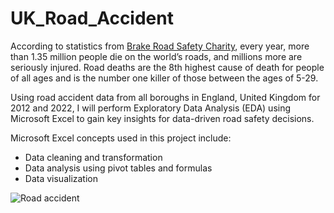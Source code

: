 # UK_Road_Accident
According to statistics from [Brake Road Safety Charity](https://www.brake.org.uk/get-involved/take-action/mybrake/knowledge-centre/global-road-safety#:~:text=Road%20casualties,leading%20cause%20of%20death%20globally.), every year, more than 1.35 million people die on the world’s roads, and millions more are seriously injured. Road deaths are the 8th highest cause of death for people of all ages and is the number one killer of those between the ages of 5-29.

Using road accident data from all boroughs in England, United Kingdom for 2012 and 2022, I will perform Exploratory Data Analysis (EDA) using Microsoft Excel to gain key insights for data-driven road safety decisions.

Microsoft Excel concepts used in this project include:
-	Data cleaning and transformation
-	Data analysis using pivot tables and formulas
-	Data visualization

![Road accident](/relative/path/to/road-accident.png?raw=true "Optional Title")

